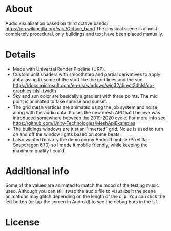 # About
Audio visualization based on third octave bands: https://en.wikipedia.org/wiki/Octave_band
The physical scene is almost completely procedural, only buildings and text have been placed manually.

# Details
  - Made with Universal Render Pipeline (URP).
  - Custom unlit shaders with smoothstep and partial derivatives to apply antialiasing to some of the stuff like the grid lines and the sun. https://docs.microsoft.com/en-us/windows/win32/direct3dhlsl/dx-graphics-hlsl-fwidth
  - Sky and sun color are basically a gradient with three points. The mid point is animated to fake sunrise and sunset.
  - The grid mesh vertices are animated using the job system and noise, along with the audio data. It uses the new mesh API that I believe was introduced somewhere between the 2019-2020 cycle. For more info see https://github.com/Unity-Technologies/MeshApiExamples
  - The buildings windows are just an "inverted" grid. Noise is used to turn on and off the window lights based on some beats.
  - I also wanted to carry the demo on my Android mobile (Pixel 3a - Snapdragon 670) so I made it mobile friendly, while keeping the maximum quality I could.

# Additional info
Some of the values are animated to match the mood of the testing music used. Although you can still swap the audio file to visualize it the scene animations may glitch depending on the length of the clip. You can click the left button (or tap the screen in Android) to see the debug bars in the UI.

# License
